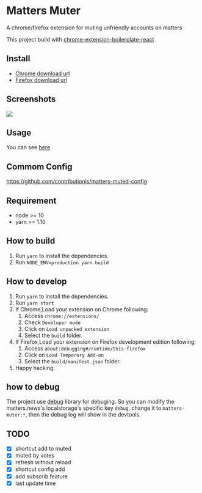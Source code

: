 # Matters Muter

A chrome/firefox extension for muting unfriendly accounts on matters

This project build with [chrome-extension-boilerplate-react](https://github.com/lxieyang/chrome-extension-boilerplate-react)

## Install

- [Chrome download url](https://chrome.google.com/webstore/detail/matters-消音器/hpbebebpjajeiadiakgckpahmhkbkpoa?utm_source=github)
- [Firefox download url](https://addons.mozilla.org/zh-CN/firefox/addon/matters-%E6%B6%88%E9%9F%B3%E5%99%A8/)

## Screenshots

![](https://assets.matters.news/embed/be066929-855b-493d-b0a7-d1ea31bc394e.jpeg)

## Usage

You can see [here](https://matters.news/@deserve/%E4%BD%BF%E7%94%A8%E8%BF%99%E4%B8%AA%E6%B5%8F%E8%A7%88%E5%99%A8%E6%89%A9%E5%B1%95%E4%B8%80%E9%94%AE%E5%BC%80%E5%90%AFmatters%E7%9A%84%E5%85%A8%E7%AB%99%E5%B1%8F%E8%94%BD-%E6%8B%89%E9%BB%91-%E9%9D%99%E9%9F%B3%E5%8A%9F%E8%83%BD-zdpuAwGnxxMnyvaBJwCszuRrHjqprMohMPkXXWfYYKwEzvkrX)

## Commom Config

https://github.com/contributionls/matters-muted-config

## Requirement

- node >= 10
- yarn >= 1.10

## How to build

1. Run `yarn` to install the dependencies.
1. Run `NODE_ENV=production yarn build`

## How to develop

1. Run `yarn` to install the dependencies.
1. Run `yarn start`
1. If Chrome,Load your extension on Chrome following:
   1. Access `chrome://extensions/`
   1. Check `Developer mode`
   1. Click on `Load unpacked extension`
   1. Select the `build` folder.
1. If Firefox,Load your extension on Firefox development edition following:
   1. Access `about:debugging#/runtime/this-firefox`
   1. Click on `Load Temporary Add-on`
   1. Select the `build/manifest.json` folder.
1. Happy hacking.

## how to debug

The project use [debug](https://github.com/visionmedia/debug) library for debuging. So you can modify the matters.news's localstorage's specific key `debug`, change it to `matters-muter:*`, then the debug log will show in the devtools.

## TODO

- [x] shortcut add to muted
- [x] muted by votes
- [x] refresh without reload
- [x] shortcut config add
- [x] add subscrib feature
- [x] last update time
